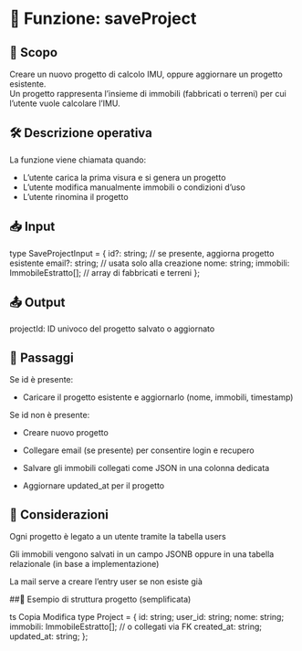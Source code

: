 # 💾 Funzione: saveProject

## 🧭 Scopo

Creare un nuovo progetto di calcolo IMU, oppure aggiornare un progetto esistente.  
Un progetto rappresenta l’insieme di immobili (fabbricati o terreni) per cui l’utente vuole calcolare l’IMU.

## 🛠️ Descrizione operativa

La funzione viene chiamata quando:

- L’utente carica la prima visura e si genera un progetto
- L’utente modifica manualmente immobili o condizioni d’uso
- L’utente rinomina il progetto

## 📥 Input

type SaveProjectInput = {
  id?: string; // se presente, aggiorna progetto esistente
  email?: string; // usata solo alla creazione
  nome: string;
  immobili: ImmobileEstratto[]; // array di fabbricati e terreni
};

## 📤 Output
projectId: ID univoco del progetto salvato o aggiornato

## 🔁 Passaggi
Se id è presente:

- Caricare il progetto esistente e aggiornarlo (nome, immobili, timestamp)

Se id non è presente:

- Creare nuovo progetto

- Collegare email (se presente) per consentire login e recupero

- Salvare gli immobili collegati come JSON in una colonna dedicata

- Aggiornare updated_at per il progetto

## 🧠 Considerazioni
Ogni progetto è legato a un utente tramite la tabella users

Gli immobili vengono salvati in un campo JSONB oppure in una tabella relazionale (in base a implementazione)

La mail serve a creare l’entry user se non esiste già

##📄 Esempio di struttura progetto (semplificata)

ts
Copia
Modifica
type Project = {
  id: string;
  user_id: string;
  nome: string;
  immobili: ImmobileEstratto[]; // o collegati via FK
  created_at: string;
  updated_at: string;
};